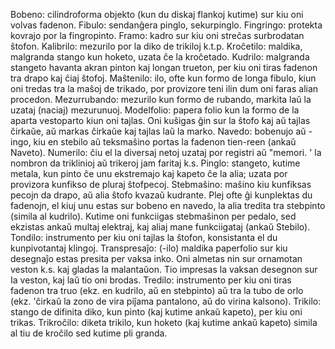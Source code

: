 Bobeno: cilindroforma objekto (kun du diskaj flankoj kutime) sur kiu oni volvas fadenon.
Fibulo: sendanĝera pinglo, sekurpinglo.
Fingringo: protekta kovrajo por la fingropinto.
Framo: kadro sur kiu oni streĉas surbrodatan ŝtofon.
Kalibrilo: mezurilo por la diko de trikiloj k.t.p.
Kroĉetilo: maldika, malgranda stango kun hoketo, uzata ĉe la kroĉetado.
Kudrilo: malgranda stangeto havanta akran pinton kaj longan trueton, per kiu oni tiras fadenon tra drapo kaj ĉiaj ŝtofoj.
Maŝtenilo: ilo, ofte kun formo de longa fibulo, kiun oni tredas tra la maŝoj de trikado, por provizore teni ilin dum oni faras alian procedon.
Mezurrubando: mezurilo kun formo de rubando, markita laŭ la uzataj (naciaj) mezurunuoj.
Modelfolio: papera folio kun la formo de la aparta vestoparto kiun oni tajlas. Oni kuŝigas ĝin sur la ŝtofo kaj aŭ tajlas ĉirkaŭe, aŭ markas ĉirkaŭe kaj tajlas laŭ la marko.
Navedo: bobenujo aŭ -ingo, kiu en stebilo aŭ teksmaŝino portas la fadenon tien-reen (ankaŭ Naveto).
Numerilo: ĉiu el la diversaj netoj uzataj por registri aŭ "memori. ' la nombron da triklinioj aŭ trikeroj jam faritaj k.s.
Pinglo: stangeto, kutime metala, kun pinto ĉe unu ekstremajo kaj kapeto ĉe la alia; uzata por provizora kunfikso de pluraj ŝtofpecoj.
Stebmaŝino: maŝino kiu kunfiksas pecojn da drapo, aŭ alia ŝtofo kvazaŭ kudrante. Plej ofte ĝi kunplektas du fadenojn, el kiuj unu estas sur bobeno en navedo, la alia tredita tra stebpinto (simila al kudrilo). Kutime oni funkciigas stebmaŝinon per pedalo, sed ekzistas ankaŭ multaj elektraj, kaj aliaj mane funkciigataj (ankaŭ Stebilo).
Tondilo: instrumento per kiu oni tajlas la ŝtofon, konsistanta el du kunpivotantaj klingoj.
Transpresaĵo: (-ilo) maldika paperfolio sur kiu desegnaĵo estas presita per vaksa inko. Oni almetas nin sur ornamotan veston k.s. kaj gladas la malantaŭon. Tio impresas la vaksan desegnon sur Ia veston, kaj laŭ tio oni brodas.
Tredilo: instrumento per kiu oni tiras fadenon tra truo (ekz. en kudrilo, aŭ en stebpinto) aŭ tra la tubo de orlo (ekz. 'ĉirkaŭ la zono de vira piĵama pantalono, aŭ do virina kalsono).
Trikilo: stango de difinita diko, kun pinto (kaj kutime ankaŭ kapeto), per kiu oni trikas.
Trikroĉilo: diketa trikilo, kun hoketo (kaj kutime ankaŭ kapeto) simila al tiu de kroĉilo sed kutime pli granda.
